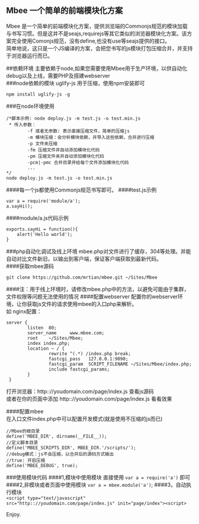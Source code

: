 ## Mbee  一个简单的前端模块化方案
  Mbee 是一个简单的前端模块化方案，提供浏览端的Commonjs规范的模块加载与书写习惯。但是这并不是seajs,requirejs等其它类似的浏览器模块化方案。该方案完全使用Comonjs规范，没有define,也没有use等seajs提供的接口。    
  简单地说，这只是一个JS编译的方案，会把您书写的js模块打包压缩合并，并支持于浏览器运行而已。

##依赖环境
主要依赖于node,如果您需要使用Mbee用于生产环境，以供自动化debug以及上线，需要PHP及搭建webserver  
###node依赖的模块
uglify-js 用于压缩，使用npm安装即可  


    npm install uglify-js -g


###在node环境使用

    /*脚本示例: node deploy.js -m test.js -o test.min.js  
     * 传入参数：  
            -f 或者无参数: 表示直接压缩文件，简单的压缩js  
            -m 模块压缩：会分析模块依赖，并导入这些依赖，合并进行压缩  
            -p 文件夹压缩  
            -fm 压缩文件并自动添加模块化代码  
            -pm 压缩文件夹并自动添加模块化代码  
            -pcm|-pmc 合并目录并给每个文件添加模块化代码  
            ...  
    */  
    node deploy.js -m test.js -o test.min.js

####每一个js都使用Commonjs规范书写即可。
####test.js示例

    var a = require('module/a');
    a.sayHi();

####module/a.js代码示例

    exports.sayHi = function(){
    	alert('Hello world');
    }

###php自动化调试及线上环境
mbee.php对文件进行了缓存，304等处理。并能自动对比文件新旧，以输出到客户端，保证客户端获取到最新代码。  
####获取mbee源码

    git clone https://github.com/mrtian/mbee.git ~/Sites/Mbee


####注：用于线上环境时，请修改mbee.php中的方法，以避免可能由于集群，文件权限等问题无法使用的情况
####配置webserver
配置你的webserver环境，让你获取js文件的请求使用mbee的入口php来解析。    
如 nginx配置：    

    server {
            listen  80;
            server_name     www.mbee.com;
            root    ~/Sites/Mbee;
            index index.php;
            location ~ / {
                    rewrite ^(.*) /index.php break;
                    fastcgi_pass   127.0.0.1:9090;
                    fastcgi_param  SCRIPT_FILENAME ~/Sites/Mbee/index.php;
                    include fastcgi_params;
            }
     }
   
 打开浏览器：http:://youdomain.com/page/index.js 查看js源码    
 或者在你的页面中添加 http:://youdomain.com/page/index.js 看看效果     

####配置mbee    
 在入口文件index.php中可以配置开发模式(就是使用不压缩的js而已)        
 
    //Mbee的根目录
    define('MBEE_DIR', dirname(__FILE__));
    //定义脚本目录
    define('MBEE_SCRIPTS_DIR', MBEE_DIR.'/scripts/');
    //debug模式：js不会压缩，以合并后的源码方式输出
    //true: 开启压缩
    define('MBEE_DEBUG', true);

###使用模块代码
####1,模块中使用模块
直接使用 `var a = require('a')` 即可
####2,非模块或者页面中使用模块
`var a = mbee.module('a')`;
####3，自动执行模块    
`<script type="text/javascript" src="http:://youdomain.com/page/index.js" init="page/index"><script>`    
  

 Enjoy.












